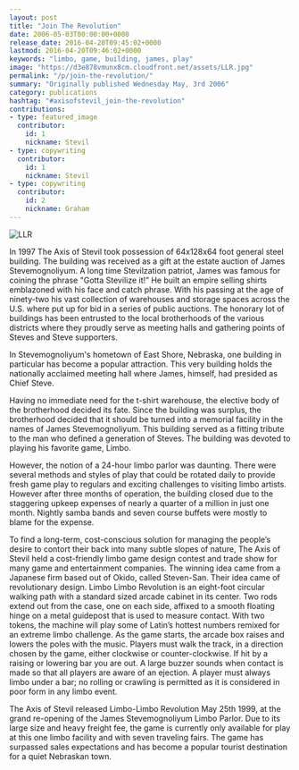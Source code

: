 ```yaml
---
layout: post
title: "Join The Revolution"
date: 2006-05-03T00:00:00+0000
release_date: 2016-04-20T09:45:02+0000
lastmod: 2016-04-20T09:46:02+0000
keywords: "limbo, game, building, james, play"
image: "https://d3e878vmunx8cm.cloudfront.net/assets/LLR.jpg"
permalink: "/p/join-the-revolution/"
summary: "Originally published Wednesday May, 3rd 2006"
category: publications
hashtag: "#axisofstevil_join-the-revolution"
contributions:
- type: featured_image
  contributor:
    id: 1
    nickname: Stevil
- type: copywriting
  contributor:
    id: 1
    nickname: Stevil
- type: copywriting
  contributor:
    id: 2
    nickname: Graham
---
```


[id_1]: https://d3e878vmunx8cm.cloudfront.net/assets/LLR.jpg "LLR"
![LLR][id_1]

In 1997 The Axis of Stevil took possession of 64x128x64 foot general steel building. The building was received as a gift at the estate auction of James Stevemognoliyum. A long time Stevilzation patriot, James was famous for coining the phrase "Gotta Stevilize it!” He built an empire selling shirts emblazoned with his face and catch phrase. With his passing at the age of ninety-two his vast collection of warehouses and storage spaces across the U.S. where put up for bid in a series of public auctions. The honorary lot of buildings has been entrusted to the local brotherhoods of the various districts where they proudly serve as meeting halls and gathering points of Steves and Steve supporters. 

In Stevemognoliyum's hometown of East Shore, Nebraska, one building in particular has become a popular attraction. This very building holds the nationally acclaimed meeting hall where James, himself, had presided as Chief Steve. 

Having no immediate need for the t-shirt warehouse, the elective body of the brotherhood decided its fate. Since the building was surplus, the brotherhood decided that it should be turned into a memorial facility in the names of James Stevemognoliyum. This building served as a fitting tribute to the man who defined a generation of Steves. The building was devoted to playing his favorite game, Limbo.

However, the notion of a 24-hour limbo parlor was daunting. There were several methods and styles of play that could be rotated daily to provide fresh game play to regulars and exciting challenges to visiting limbo artists. However after three months of operation, the building closed due to the staggering upkeep expenses of nearly a quarter of a million in just one month. Nightly samba bands and seven course buffets were mostly to blame for the expense.

To find a long-term, cost-conscious solution for managing the people’s desire to contort their back into many subtle slopes of nature, The Axis of Stevil held a cost-friendly limbo game design contest and trade show for many game and entertainment companies. The winning idea came from a Japanese firm based out of Okido, called Steven-San. Their idea came of revolutionary design. Limbo Limbo Revolution is an eight-foot circular walking path with a standard sized arcade cabinet in its center. Two rods extend out from the case, one on each side, affixed to a smooth floating hinge on a metal guidepost that is used to measure contact. With two tokens, the machine will play some of Latin’s hottest numbers remixed for an extreme limbo challenge. As the game starts, the arcade box raises and lowers the poles with the music. Players must walk the track, in a direction chosen by the game, either clockwise or counter-clockwise.  If hit by a raising or lowering bar you are out. A large buzzer sounds when contact is made so that all players are aware of an ejection. A player must always limbo under a bar; no rolling or crawling is permitted as it is considered in poor form in any limbo event.

The Axis of Stevil released Limbo-Limbo Revolution May 25th 1999, at the grand re-opening of the James Stevemognoliyum Limbo Parlor. Due to its large size and heavy freight fee, the game is currently only available for play at this one limbo facility and with seven traveling fairs. The game has surpassed sales expectations and has become a popular tourist destination for a quiet Nebraskan town.
